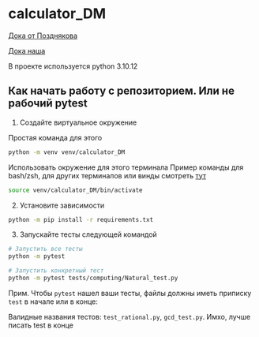 # calculator_DM

[Дока от Позднякова](https://docs.google.com/document/u/0/d/1Dv_6AIhxg_3ezu6VMcEnMpyfRzgym9l8PmE4ULGfjgM/mobilebasic)

[Дока наша](https://docs.google.com/document/d/1U6PXU9S1H9UYg6vOdKlbHRTDxDVNCQ8lelEw45oxRsc/edit?usp=sharing)

В проекте используется python 3.10.12

## Как начать работу с репозиторием. Или не рабочий pytest

1. Создайте виртуальное окружение

Простая команда для этого

```bash
python -m venv venv/calculator_DM
```

Использовать окружение для этого терминала
Пример команды для bash/zsh, для других терминалов или винды смотреть [тут](https://docs.python.org/3/library/venv.html#how-venvs-work)

```bash
source venv/calculator_DM/bin/activate
```

2. Установите зависимости

```bash
python -m pip install -r requirements.txt
```

3. Запускайте тесты следующей командой

```bash
# Запустить все тесты
python -m pytest
```

```bash
# Запустить конкретный тест
python -m pytest tests/computing/Natural_test.py
```
Прим. 
Чтобы `pytest` нашел ваши тесты, файлы должны иметь приписку `test` в начале или в конце:

Валидные названия тестов: `test_rational.py`, `gcd_test.py`.
Имхо, лучше писать test в конце